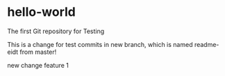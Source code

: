 # hello-world
The first Git repository for Testing

This is a change for test commits in new branch, which is named readme-eidt from master!

new change
feature 1
